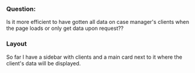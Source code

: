 ### Question:

Is it more efficient to have gotten all data on case manager's clients when the page loads or only get data upon request??

### Layout

So far I have a sidebar with clients and a main card next to it where the client's data will be displayed.
